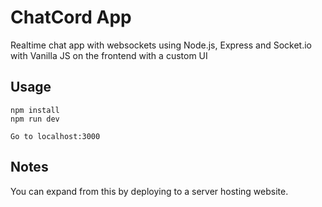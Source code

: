 # ChatCord App
Realtime chat app with websockets using Node.js, Express and Socket.io with Vanilla JS on the frontend with a custom UI

## Usage
```
npm install
npm run dev

Go to localhost:3000
```

## Notes
You can expand from this by deploying to a server hosting website.
